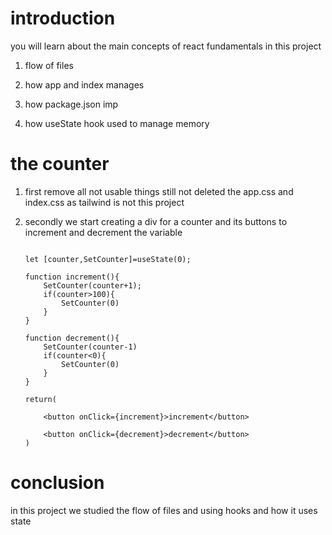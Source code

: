 # introduction

you will learn about the main concepts of react fundamentals in this project 

1) flow of files 

2) how app and index manages 

3) how package.json imp 


4) how useState hook used to manage memory 


# the counter 

1) first remove all not usable things 
   still not deleted the app.css and index.css 
   as tailwind is not this project 

2)  secondly we start creating a div for a counter
    and its buttons to increment and decrement the 
    variable 


    ```
    
    let [counter,SetCounter]=useState(0);

    function increment(){
        SetCounter(counter+1);
        if(counter>100){
            SetCounter(0)
        }
    }

    function decrement(){
        SetCounter(counter-1)
        if(counter<0){
            SetCounter(0)
        }
    }

    return(

        <button onClick={increment}>increment</button>

        <button onClick={decrement}>decrement</button>
    )

    ```

# conclusion 

in this project we studied the flow of files and using hooks and how it uses state 


